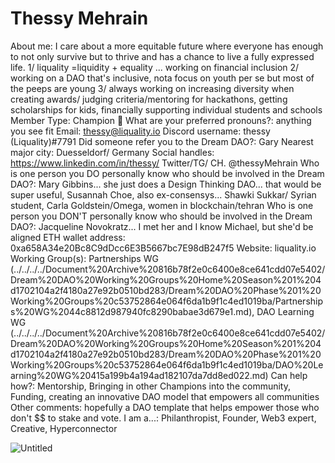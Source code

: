 # Thessy Mehrain

About me: I care about a more equitable future where everyone has enough to not only survive but to thrive and has a chance to live a fully expressed life.
1/ liquality =liquidity + equality ... working on financial inclusion
2/ working on a DAO that's inclusive, nota focus on youth per se but most of the peeps are young
3/ always working on increasing diversity when creating awards/ judging criteria/mentoring for hackathons, getting scholarships for kids, financially supporting individual students and schools
Member Type: Champion 🙌
What are your preferred pronouns?: anything you see fit
Email: thessy@liquality.io
Discord username: thessy (Liquality)#7791
Did someone refer you to the Dream DAO?: Gary
Nearest major city: Duesseldorf/ Germany
Social handles: https://www.linkedin.com/in/thessy/
Twitter/TG/ CH. @thessyMehrain
Who is one person you DO personally know who should be involved in the Dream DAO?: Mary Gibbins... she just does a Design Thinking DAO... that would be super useful, Susannah Choe, also ex-consensys... Shawki Sukkar/ Syrian student, Carla Goldstein/Omega, women in blockchain/tehran
Who is one person you DON'T personally know who should be involved in the Dream DAO?: Jacqueline Novokratz... I met her and I know Michael, but she'd be aligned
ETH wallet address: 0xa658A34e20Bc8C9dDcc6E3B5667bc7E98dB247f5
Website: liquality.io
Working Group(s): Partnerships WG (../../../../Document%20Archive%20816b78f2e0c6400e8ce641cdd07e5402/Dream%20DAO%20Working%20Groups%20Home%20Season%201%204d1702104a2f4180a27e92b0510bd283/Dream%20DAO%20Phase%201%20Working%20Groups%20c53752864e064f6da1b9f1c4ed1019ba/Partnerships%20WG%2044c8812d987940fc8290babae3d679e1.md), DAO Learning WG (../../../../Document%20Archive%20816b78f2e0c6400e8ce641cdd07e5402/Dream%20DAO%20Working%20Groups%20Home%20Season%201%204d1702104a2f4180a27e92b0510bd283/Dream%20DAO%20Phase%201%20Working%20Groups%20c53752864e064f6da1b9f1c4ed1019ba/DAO%20Learning%20WG%20415a199b4a194ad182107da7dd8ed022.md)
Can help how?: Mentorship, Bringing in other Champions into the community, Funding, creating an innovative DAO model that empowers all communities
Other comments: hopefully a DAO template that helps empower those who don't $$ to stake and vote.
I am a...: Philanthropist, Founder, Web3 expert, Creative, Hyperconnector

![Untitled](Thessy%20Mehrain%2043527e3000f84c2e9bd6ceb411573a37/Untitled.png)